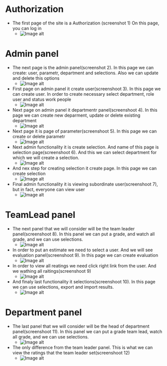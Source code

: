 # Authorization
* The first page of the site is a Authorization (screenshot 1) On this page, you can log in
  * ![Image alt](https://github.com/Overlord-12/EmployeeManagement/raw/master/EmployeeManagement/wwwroot/foto/Authorization.jpg)
# Admin panel
* The next page is the admin panel(screenshot 2). In this page we can create: user, parametr, department and selections. Also we can update and delete this options
  * ![Image alt](https://github.com/Overlord-12/EmployeeManagement/raw/master/EmployeeManagement/wwwroot/foto/AdminPanel.jpg)
* First page on admin panel it create user(screenshoot 3). In this page we can create user. In order to create necessary select department, role user and status work people
  * ![Image alt](https://github.com/Overlord-12/EmployeeManagement/raw/master/EmployeeManagement/wwwroot/foto/CreateUser.jpg)
* Next page on admin panel it departmentr panel(screenshoot 4). In this page we can create new deparment, update or delete existing department
  * ![Image alt](https://github.com/Overlord-12/EmployeeManagement/raw/master/EmployeeManagement/wwwroot/foto/DepartmentPanel.jpg)
* Next page it is page of parameter(screenshoot 5). In this page we can create or delete parametr
  * ![Image alt](https://github.com/Overlord-12/EmployeeManagement/raw/master/EmployeeManagement/wwwroot/foto/ParameterPanel.jpg)
* Next admin functionality it is create selection. And name of this page is selection page(screenshoot 6). And this we can select department for which we will create a selection.
  * ![Image alt](https://github.com/Overlord-12/EmployeeManagement/raw/master/EmployeeManagement/wwwroot/foto/SelectionPanel.jpg)
* And nex step for creating selection it create page. In this page we can create selection
  * ![Image alt](https://github.com/Overlord-12/EmployeeManagement/raw/master/EmployeeManagement/wwwroot/foto/SelectionCreatePanel.jpg)
* Final admin functionality it is viewing subordinate user(screenshoot 7), but in fact, everyone can view user
  * ![Image alt](https://github.com/Overlord-12/EmployeeManagement/raw/master/EmployeeManagement/wwwroot/foto/SubordinatePanel.jpg)
# TeamLead panel
* The next panel that we will consider will be the team leader panel(screenshoot 8). In this panel we can put a grade, and watch all grade, and we can use selections.
  * ![Image alt](https://github.com/Overlord-12/EmployeeManagement/raw/master/EmployeeManagement/wwwroot/foto/TeamLeadPanel.jpg)
* In order to put an estimate we need to select a user. And we will see evaluation panel(screenshoot 9). In this page we can create evaluation
  * ![Image alt](https://github.com/Overlord-12/EmployeeManagement/raw/master/EmployeeManagement/wwwroot/foto/EvaluationPanel.jpg)
* In order to view all reatings we need click right link from the user. And we wathing all raitings(screenshoot 9)
  * ![Image alt](https://github.com/Overlord-12/EmployeeManagement/raw/master/EmployeeManagement/wwwroot/foto/AllEvaluationPanel.jpg)
* And finaly last functionality it selections(screenshoot 10). In this page we can use selections, export and import results.
  * ![Image alt](https://github.com/Overlord-12/EmployeeManagement/raw/master/EmployeeManagement/wwwroot/foto/SelectionUsePanel.jpg)
# Department panel
* The last panel that we will consider will be the head of department panel(screenshoot 11). In this panel we can put a grade team lead, watch all grade, and we can use selections.
  * ![Image alt](https://github.com/Overlord-12/EmployeeManagement/raw/master/EmployeeManagement/wwwroot/foto/HeadOfDepartmentPanel.jpg)
* The only difference from the team leader panel. This is what we can view the ratings that the team leader set(screenshoot 12)
  * ![Image alt](https://github.com/Overlord-12/EmployeeManagement/raw/master/EmployeeManagement/wwwroot/foto/EvaluationSubordinateUserPanel.jpg)
